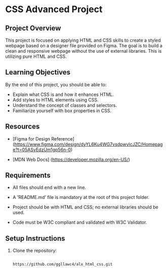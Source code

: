 # CSS Advanced Project

## Project Overview

This project is focused on applying HTML and CSS skills to create a styled webpage based on a designer file provided on Figma. The goal is to build a clean and responsive webpage without the use of external libraries. This is utilizing pure HTML and CSS.

## Learning Objectives

By the end of this project, you should be able to:

- Explain what CSS is and how it enhances HTML.
- Add styles to HTML elements using CSS.
- Understand the concept of classes and selectors.
- Familiarize yourself with box properties in CSS.

## Resources

- [Figma for Design Reference] (https://www.figma.com/design/dyYL6Ku4WG7vsdpwvlcJZC/Homepage?t=05ASyEdzUm1gp56n-0)

- [MDN Web Docs] (https://developer.mozilla.org/en-US/)

## Requirements

- All files should end with a new line.

- A 'README.md' file is mandatory at the root of this project folder.

- Project should be with HTML and CSS; no external libraries should be used.

- Code must be W3C compliant and validated with W3C Validator.

## Setup Instructions

1. Clone the repository:

   ```bash

   https://github.com/ggllawc4/alx_html_css.git
